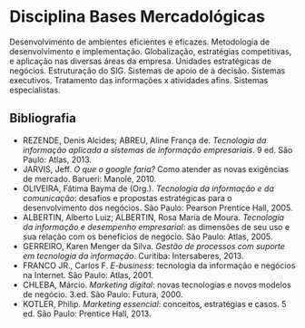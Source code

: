 # Disciplina Bases Mercadológicas

Desenvolvimento de ambientes eficientes e eficazes. Metodologia de desenvolvimento e implementação. Globalização, estratégias competitivas, e aplicação nas diversas áreas da empresa. Unidades estratégicas de negócios. Estruturação do SIG. Sistemas de apoio de à decisão. Sistemas executivos. Tratamento das informações x atividades afins. Sistemas especialistas.


## Bibliografia

- REZENDE, Denis Alcides; ABREU, Aline França de. *Tecnologia da informação aplicada a sistemas de informação empresariais*. 9 ed. São Paulo: Atlas, 2013.
- JARVIS, Jeff. *O que o google faria?* Como atender as novas exigências de mercado. Barueri: Manole, 2010.
- OLIVEIRA, Fátima Bayma de (Org.). *Tecnologia da informação e da comunicação*: desafios e propostas estratégicas para o desenvolvimento dos negócios. São Paulo: Pearson Prentice Hall, 2005.
- ALBERTIN, Alberto Luiz; ALBERTIN, Rosa Maria de Moura. *Tecnologia da informação e desempenho empresarial*: as dimensões de seu uso e sua relação com os benefícios de negócio. São Paulo: Atlas, 2005.
- GERREIRO, Karen Menger da Silva. *Gestão de processos com suporte em tecnologia da informação*. Curitiba: Intersaberes, 2013.
- FRANCO JR., Carlos F. *E-business*: tecnologia da informação e negócios na Internet. São Paulo: Atlas, 2001.
- CHLEBA, Márcio. *Marketing digital*: novas tecnologias e novos modelos de negócio. 3.ed. São Paulo: Futura, 2000.
- KOTLER, Philip. *Marketing essencial*: conceitos, estratégias e casos. 5 ed. São Paulo: Prentice Hall, 2013.


